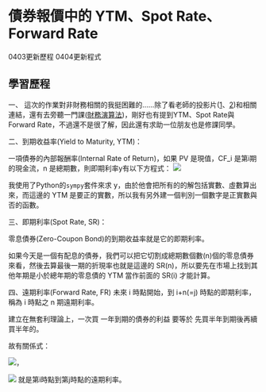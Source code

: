 # 債券報價中的 YTM、Spot Rate、Forward Rate
0403更新歷程
0404更新程式

## 學習歷程
一、 這次的作業對非財務相關的我挺困難的......除了看老師的投影片([1](https://docs.google.com/presentation/d/e/2PACX-1vT0uWPmTezKky8GLD_fkmfuJjXCLRuVkQWNuHmeogeMpY21cbwQurn7CsaVWRZDSZcZTvXjjpvY4lwE/pub?start=false&loop=false&delayms=3000&slide=id.p)、[2](https://docs.google.com/presentation/d/e/2PACX-1vSVL0BfN9ddvwhYgAX3PDQzzy864wCQflg9G1-1J7g-t7Rw8bXg1iicVBmgN0HSarVZSFs35Pxv1gA3/pub?start=false&loop=false&delayms=3000&slide=id.p))和相關連結，還有去旁聽一門課([財務演算法](https://github.com/andydong1209/NTU_FinAlgo))，剛好也有提到YTM、Spot Rate與Forward Rate，不過還不是很了解，因此還有求助一位朋友也是修課同學。


二、到期收益率(Yield to Maturity, YTM)：

一項債券的內部報酬率(Internal Rate of Return)，如果 PV 是現值，CF_i 是第i期的現金流，n 是總期數，則即期利率y有以下方程式：
<img src="https://render.githubusercontent.com/render/math?math=PV = \sum_{i=1}^n\dfrac{CF_i}{(1 %2By)^i}">

我使用了Python的`sympy`套件來求 y，由於他會把所有的的解包括實數、虛數算出來，而這邊的 YTM 是要正的實數，所以我有另外建一個判別一個數字是正實數與否的函數。


三、即期利率(Spot Rate, SR)：

零息債券(Zero-Coupon Bond)的到期收益率就是它的即期利率。

如果今天是一個有配息的債券，我們可以把它切割成總期數個數(n)個的零息債券來看，然後去算最後一期的折現率也就是這邊的 SR(n)，所以要先在市場上找到其他年期是小於總年期的零息債的 YTM 當作前面的 SR(i) 才能計算。


四、遠期利率(Forward Rate, FR)
未來 i 時點開始，到 i+n(=j) 時點的即期利率，稱為 i 時點之 n 期遠期利率。

建立在無套利理論上，一次買 一年到期的債券的利益 要等於 先買半年到期後再續買半年的。

故有關係式：

<img src="https://render.githubusercontent.com/render/math?math=(1 %2B SR(j))^j=(1 %2B SR(i))^i(1 %2B f_{i,j})^{j-i}">，

<img src="https://render.githubusercontent.com/render/math?math=f_{i,j}"> 就是第i時點到第j時點的遠期利率。
